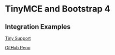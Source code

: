 # TinyMCE and Bootstrap 4
## Integration Examples

[Tiny Support](https://support.tiny.cloud/hc/en-us)

[GitHub Repo](https://github.com/lincolndennis/tinyboot)
